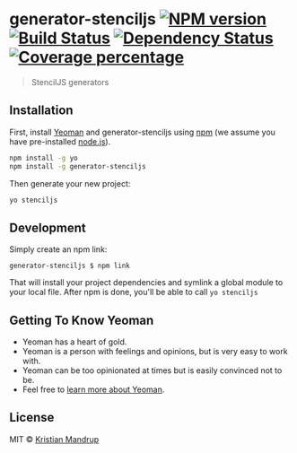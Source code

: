 # generator-stenciljs [![NPM version][npm-image]][npm-url] [![Build Status][travis-image]][travis-url] [![Dependency Status][daviddm-image]][daviddm-url] [![Coverage percentage][coveralls-image]][coveralls-url]
> StencilJS generators

## Installation

First, install [Yeoman](http://yeoman.io) and generator-stenciljs using [npm](https://www.npmjs.com/) (we assume you have pre-installed [node.js](https://nodejs.org/)).

```bash
npm install -g yo
npm install -g generator-stenciljs
```

Then generate your new project:

```bash
yo stenciljs
```

## Development

Simply create an npm link:

`generator-stenciljs $ npm link`

That will install your project dependencies and symlink a global module to your local file. After npm is done, you'll be able to call `yo stenciljs`

## Getting To Know Yeoman

 * Yeoman has a heart of gold.
 * Yeoman is a person with feelings and opinions, but is very easy to work with.
 * Yeoman can be too opinionated at times but is easily convinced not to be.
 * Feel free to [learn more about Yeoman](http://yeoman.io/).

## License

MIT © [Kristian Mandrup]()


[npm-image]: https://badge.fury.io/js/generator-stenciljs.svg
[npm-url]: https://npmjs.org/package/generator-stenciljs
[travis-image]: https://travis-ci.org/kristianmandrup/generator-stenciljs.svg?branch=master
[travis-url]: https://travis-ci.org/kristianmandrup/generator-stenciljs
[daviddm-image]: https://david-dm.org/kristianmandrup/generator-stenciljs.svg?theme=shields.io
[daviddm-url]: https://david-dm.org/kristianmandrup/generator-stenciljs
[coveralls-image]: https://coveralls.io/repos/kristianmandrup/generator-stenciljs/badge.svg
[coveralls-url]: https://coveralls.io/r/kristianmandrup/generator-stenciljs
